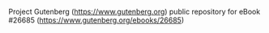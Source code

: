 Project Gutenberg (https://www.gutenberg.org) public repository for eBook #26685 (https://www.gutenberg.org/ebooks/26685)
